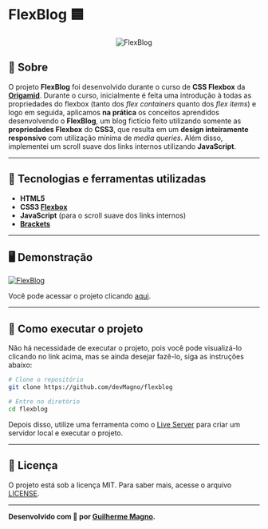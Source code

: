 # FlexBlog 🟦
<p align="center">
<img src="https://i.imgur.com/6Dx5SPF.png" alt="FlexBlog" title="FlexBlog">
</p>

## 📖 Sobre   
O projeto **FlexBlog** foi desenvolvido durante o curso de **CSS Flexbox** da **[Origamid](https://origamid.com)**. Durante o curso, inicialmente é feita uma introdução à todas as propriedades do flexbox (tanto dos _flex containers_ quanto dos _flex items_) e logo em seguida, aplicamos **na prática** os conceitos aprendidos desenvolvendo o **FlexBlog**, um blog fictício feito utilizando somente as **propriedades Flexbox** do **CSS3**, que resulta em um **design inteiramente responsivo** com utilização mínima de _media queries_. Além disso, implementei um scroll suave dos links internos utilizando **JavaScript**.

---

## 🚀 Tecnologias e ferramentas utilizadas
- **HTML5**
- **CSS3 [Flexbox](https://developer.mozilla.org/pt-BR/docs/Web/CSS/CSS_Flexible_Box_Layout/Conceitos_Basicos_do_Flexbox)**
- **JavaScript** (para o scroll suave dos links internos)
- **[Brackets](http://brackets.io/)** 

---

## 🖥️ Demonstração
[![FlexBlog](https://i.imgur.com/DIdmfIb.png "Clique para acessar o projeto")](https://devmagno.github.io/flexblog/ "Clique para acessar o projeto")   

Você pode acessar o projeto clicando [aqui](https://devmagno.github.io/flexblog/).

---

## 🔧 Como executar o projeto

Não há necessidade de executar o projeto, pois você pode visualizá-lo clicando no link acima, mas se ainda desejar fazê-lo, siga as instruções abaixo:
```bash
# Clone o repositório
git clone https://github.com/devMagno/flexblog

# Entre no diretório
cd flexblog
```
Depois disso, utilize uma ferramenta como o [Live Server](https://marketplace.visualstudio.com/items?itemName=ritwickdey.LiveServer) para criar um servidor local e executar o projeto.

---

## 📝 Licença

O projeto está sob a licença MIT. Para saber mais, acesse o arquivo [LICENSE](https://github.com/devMagno/flexblog/blob/main/LICENSE).

---
**Desenvolvido com 💙 por [Guilherme Magno](https://github.com/devmagno/).**